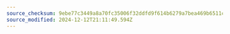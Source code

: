 ```yaml
---
source_checksum: 9ebe77c3449a8a70fc35006f32ddfd9f614b6279a7bea469b6511cb30d5a1ab2
source_modified: 2024-12-12T21:11:49.594Z
---
```


